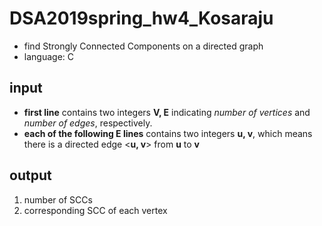 # DSA2019spring_hw4_Kosaraju
- find Strongly Connected Components on a directed graph
- language: C

## input
- **first line** contains two integers **V, E** indicating *number of vertices* and *number of edges*, respectively.
- **each of the following E lines** contains two integers **u, v**, which means there is a directed edge <**u, v**> from **u** to **v**

## output
1. number of SCCs
2. corresponding SCC of each vertex
